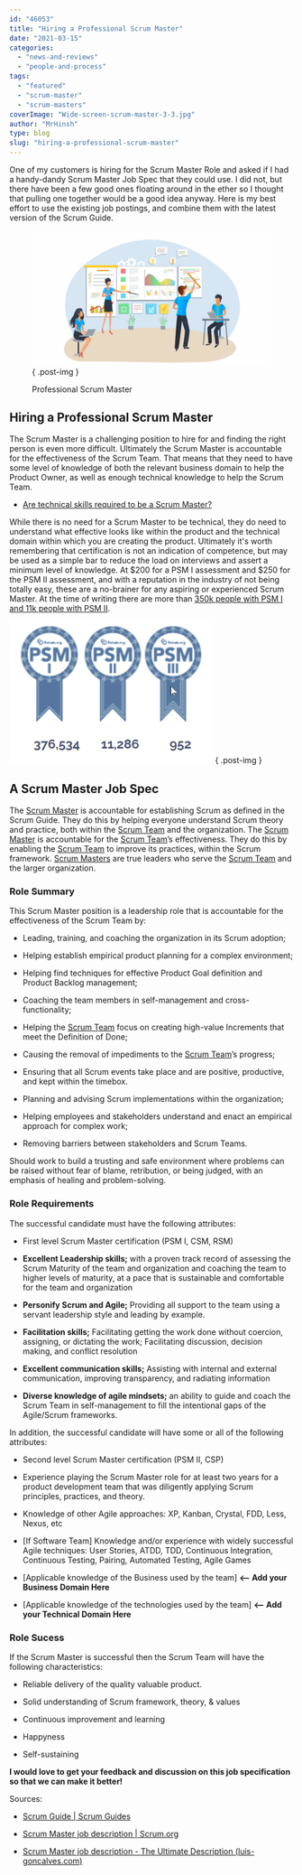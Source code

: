 ```yaml
---
id: "46053"
title: "Hiring a Professional Scrum Master"
date: "2021-03-15"
categories: 
  - "news-and-reviews"
  - "people-and-process"
tags: 
  - "featured"
  - "scrum-master"
  - "scrum-masters"
coverImage: "Wide-screen-scrum-master-3-3.jpg"
author: "MrHinsh"
type: blog
slug: "hiring-a-professional-scrum-master"
---
```


One of my customers is hiring for the Scrum Master Role and asked if I had a handy-dandy Scrum Master Job Spec that they could use. I did not, but there have been a few good ones floating around in the ether so I thought that pulling one together would be a good idea anyway. Here is my best effort to use the existing job postings, and combine them with the latest version of the Scrum Guide.

<figure>

![](images/Wide-screen-scrum-master-1280x720-2-2.jpg)
{ .post-img }

<figcaption>

Professional Scrum Master

</figcaption>

</figure>

## Hiring a Professional Scrum Master

The Scrum Master is a challenging position to hire for and finding the right person is even more difficult. Ultimately the Scrum Master is accountable for the effectiveness of the Scrum Team. That means that they need to have some level of knowledge of both the relevant business domain to help the Product Owner, as well as enough technical knowledge to help the Scrum Team.

- [Are technical skills required to be a Scrum Master?](https://nkdagility.com/blog/are-technical-skills-required-to-be-a-scrum-master/)

While there is no need for a Scrum Master to be technical, they do need to understand what effective looks like within the product and the technical domain within which you are creating the product. Ultimately it's worth remembering that certification is not an indication of competence, but may be used as a simple bar to reduce the load on interviews and assert a minimum level of knowledge. At $200 for a PSM I assessment and $250 for the PSM II assessment, and with a reputation in the industry of not being totally easy, these are a no-brainer for any aspiring or experienced Scrum Master. At the time of writing there are more than [350k people with PSM I and 11k people with PSM II](https://www.scrum.org/professional-scrum-certifications/count).

![](images/image-1-1-1.png)
{ .post-img }

## A Scrum Master Job Spec

The [Scrum Master](https://nkdagility.com/training/audiences/scrum-masters/) is accountable for establishing Scrum as defined in the Scrum Guide. They do this by helping everyone understand Scrum theory and practice, both within the [Scrum Team](https://nkdagility.com/training/audiences/teams/) and the organization. The [Scrum Master](https://nkdagility.com/training/audiences/scrum-masters/) is accountable for the [Scrum Team](https://nkdagility.com/training/audiences/teams/)’s effectiveness. They do this by enabling the [Scrum Team](https://nkdagility.com/training/audiences/teams/) to improve its practices, within the Scrum framework. [Scrum Masters](https://nkdagility.com/training/audiences/scrum-masters/) are true leaders who serve the [Scrum Team](https://nkdagility.com/training/audiences/teams/) and the larger organization.

### Role Summary

This Scrum Master position is a leadership role that is accountable for the effectiveness of the Scrum Team by:

- Leading, training, and coaching the organization in its Scrum adoption;

- Helping establish empirical product planning for a complex environment;

- Helping find techniques for effective Product Goal definition and Product Backlog management;

- Coaching the team members in self-management and cross-functionality;

- Helping the [Scrum Team](https://nkdagility.com/training/audiences/teams/) focus on creating high-value Increments that meet the Definition of Done;

- Causing the removal of impediments to the [Scrum Team](https://nkdagility.com/training/audiences/teams/)’s progress;

- Ensuring that all Scrum events take place and are positive, productive, and kept within the timebox.

- Planning and advising Scrum implementations within the organization;

- Helping employees and stakeholders understand and enact an empirical approach for complex work;

- Removing barriers between stakeholders and Scrum Teams.

Should work to build a trusting and safe environment where problems can be raised without fear of blame, retribution, or being judged, with an emphasis of healing and problem-solving.

### Role Requirements

The successful candidate must have the following attributes:

- First level Scrum Master certification (PSM I, CSM, RSM)

- **Excellent Leadership skills;** with a proven track record of assessing the Scrum Maturity of the team and organization and coaching the team to higher levels of maturity, at a pace that is sustainable and comfortable for the team and organization

- **Personify Scrum and Agile;** Providing all support to the team using a servant leadership style and leading by example.

- **Facilitation skills;** Facilitating getting the work done without coercion, assigning, or dictating the work; Facilitating discussion, decision making, and conflict resolution

- **Excellent communication skills;** Assisting with internal and external communication, improving transparency, and radiating information

- **Diverse knowledge of agile mindsets;** an ability to guide and coach the Scrum Team in self-management to fill the intentional gaps of the Agile/Scrum frameworks.

In addition, the successful candidate will have some or all of the following attributes:

- Second level Scrum Master certification (PSM II, CSP)

- Experience playing the Scrum Master role for at least two years for a product development team that was diligently applying Scrum principles, practices, and theory.

- Knowledge of other Agile approaches: XP, Kanban, Crystal, FDD, Less, Nexus, etc

- \[If Software Team\] Knowledge and/or experience with widely successful Agile techniques: User Stories, ATDD, TDD, Continuous Integration, Continuous Testing, Pairing, Automated Testing, Agile Games

- \[Applicable knowledge of the Business used by the team\] **<-- Add your Business Domain Here**

- \[Applicable knowledge of the technologies used by the team\] **<-- Add your Technical Domain Here**

### Role Sucess

If the Scrum Master is successful then the Scrum Team will have the following characteristics:

- Reliable delivery of the quality valuable product.

- Solid understanding of Scrum framework, theory, & values

- Continuous improvement and learning

- Happyness

- Self-sustaining

**I would love to get your feedback and discussion on this job specification so that we can make it better!**

Sources:

- [Scrum Guide | Scrum Guides](https://scrumguides.org/scrum-guide.html#scrum-master)

- [Scrum Master job description | Scrum.org](https://www.scrum.org/forum/scrum-forum/5366/scrum-master-job-description)

- [Scrum Master job description - The Ultimate Description (luis-goncalves.com)](https://luis-goncalves.com/scrum-master-job-description/)


